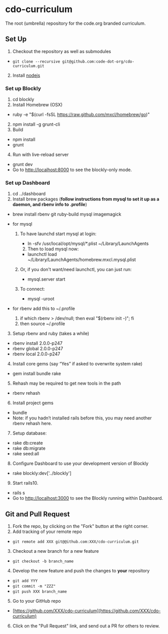 cdo-curriculum
==============

The root (umbrella) repository for the code.org branded curriculum.

Set Up
------
1. Checkout the repository as well as submodules
  - `git clone --recursive git@github.com:code-dot-org/cdo-curriculum.git`
2. Install [nodejs](http://nodejs.org/download/)

### Set up Blockly

1. cd blockly
2. Install Homebrew (OSX)
  - ruby -e "$(curl -fsSL https://raw.github.com/mxcl/homebrew/go)"
2. npm install -g grunt-cli
3. Build
  - npm install
  - grunt
4. Run with live-reload server
  - grunt dev
  - Go to [http://localhost:8000](http://localhost:8000) to see the blockly-only mode.

### Set up Dashboard
1. cd ../dashboard
2. Install brew packages (**follow instructions from mysql to set it up as a daemon, and rbenv info to .profile**)
  - brew install rbenv git ruby-build mysql imagemagick
  - for mysql
    1. To have launchd start mysql at login:
          + ln -sfv /usr/local/opt/mysql/*.plist ~/Library/LaunchAgents
        2. Then to load mysql now:
        + launchctl load ~/Library/LaunchAgents/homebrew.mxcl.mysql.plist
    3. Or, if you don't want/need launchctl, you can just run:
        + mysql.server start

    4. To connect:
        + mysql -uroot

  - for rbenv add this to ~/.profile
    1. if which rbenv > /dev/null; then eval "$(rbenv init -)"; fi
    2. then source ~/.profile

3. Setup rbenv and ruby (takes a while)
  - rbenv install 2.0.0-p247
  - rbenv global 2.0.0-p247
  - rbenv local 2.0.0-p247

4. Install core gems (say “Yes” if asked to overwrite system rake)
  - gem install bundle rake

5. Rehash may be required to get new tools in the path
  - rbenv rehash

6. Install project gems
  - bundle
  - Note: if you hadn’t installed rails before this, you may need another rbenv rehash here.

7. Setup database:
  - rake db:create
  - rake db:migrate
  - rake seed:all

8. Configure Dashboard to use your development version of Blockly
  - rake blockly:dev['../blockly']

9. Start rails10.
  - rails s
  - Go to [http://localhost:3000](http://localhost:3000) to see the Blockly running within Dashboard.


Git and Pull Request
--------------------
1. Fork the repo, by clicking on the "Fork" button at the right corner.
2. Add tracking of your remote repo
  - `git remote add XXX git@@ithub.com:XXX/cdo-curriculum.git`
3. Checkout a new branch for a new feature
  - `git checkout -b branch_name`
4. Develop the new feature and push the changes to **your** repository
  - `git add YYY`
  - `git commit -m "ZZZ"`
  - `git push XXX branch_name`
5. Go to your GitHub repo
  - [https://github.com/XXX/cdo-curriculum](https://github.com/XXX/cdo-curriculum)
6. Click on the "Pull Request" link, and send out a PR for others to review.
